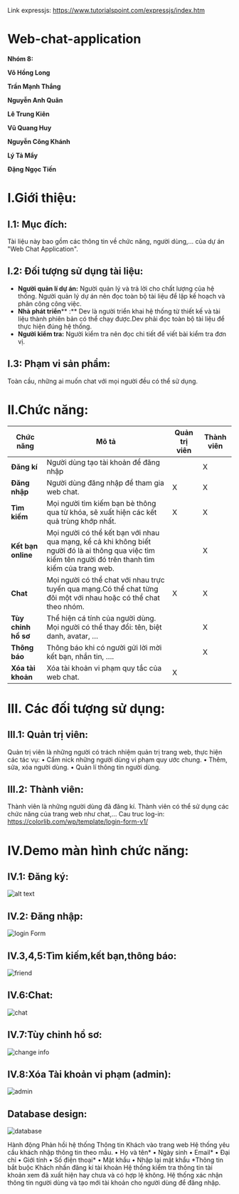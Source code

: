 Link expressjs: https://www.tutorialspoint.com/expressjs/index.htm

# Web-chat-application

**Nhóm 8:**

**Võ Hồng Long**

**Trần Mạnh Thắng**

**Nguyễn Anh Quân**

**Lê Trung Kiên**

**Vũ Quang Huy**

**Nguyễn Công Khánh**

**Lý Tả Mẩy**

**Đặng Ngọc Tiến**

#

# I.Giới thiệu:

## I.1: Mục đích:

Tài liệu này bao gồm các thông tin về chức năng, người dùng,... của dự án &quot;Web Chat Application&quot;.

## I.2: Đối tượng sử dụng tài liệu:
- **Người quản lí dự án:**  Người quản lý và trả lời cho chất lượng của hệ thống. Người quản lý dự án nên đọc toàn bộ tài liệu để lập kế hoạch và phân công công việc.
- **Nhà phát triển**** :** Dev là người triển khai hệ thống từ thiết kế và tài liệu thành phiên bản có thể chạy được.Dev phải đọc toàn bộ tài liệu để thực hiện đúng hệ thống.
- **Người kiểm tra:** Người kiểm tra nên đọc chi tiết để viết bài kiểm tra đơn vị.

## I.3: Phạm vi sản phẩm:
Toàn cầu, những ai muốn chat với mọi người đều có thể sử dụng.

# II.Chức năng:

|   **Chức năng** |   **Mô tả** |	**Quản trị viên**	|	**Thành viên**	|
| --- | --- | --- | --- |
| **Đăng kí** | Người dùng tạo tài khoản để đăng nhập |  | X |
| **Đăng nhập** | Người dùng đăng nhập để tham gia web chat. | X | X |
| **Tìm kiếm** | Mọi người tìm kiếm bạn bè thông qua từ khóa, sẽ xuất hiện các kết quả trùng khớp nhất. | X | X |
| **Kết bạn online** | Mọi người có thể kết bạn với nhau qua mạng, kể cả khi không biết người đó là ai thông qua việc tìm kiếm tên người đó trên thanh tìm kiếm của trang web. |  | X |
| **Chat** | Mọi người có thể chat với nhau trực tuyến qua mạng.Có thể chat từng đôi một với nhau hoặc có thể chat theo nhóm. | X | X |
| **Tùy chỉnh hồ sơ** | Thể hiện cá tính của người dùng. Mọi người có thể thay đổi: tên, biệt danh, avatar, … |  | X |
| **Thông báo** | Thông báo khi có người gửi lời mời kết bạn, nhắn tin, …. |  | X |
| **Xóa tài khoản** | Xóa tài khoản vi phạm quy tắc của web chat. | X |  |

# III. Các đối tượng sử dụng:
## III.1: Quản trị viên:
Quản trị viên là những người có trách nhiệm quản trị trang web, thực hiện các tác vụ:
•	Cấm nick những người dùng vi phạm quy ước chung.
•	Thêm, sửa, xóa người dùng.
•	Quản lí thông tin người dùng.
## III.2: Thành viên:
Thành viên là những người dùng đã đăng kí.
Thành viên có thể sử dụng các chức năng của trang web như chat,...
Cau truc log-in: https://colorlib.com/wp/template/login-form-v1/

# IV.Demo màn hình chức năng:
## IV.1: Đăng ký:
 ![alt text](https://scontent.xx.fbcdn.net/v/t1.15752-9/75305226_2617785808264557_8660315435100536832_n.png?_nc_cat=110&_nc_oc=AQmOB0PeLs_oYlUzMHmSbKVXuoWc_iO9rj_UOcWiZRHtktNxLN7YN0JKZompwnDXmqM&_nc_ht=scontent.fhan3-1.fna&oh=b2fdb84578be19aadc611a86eb42bffa&oe=5E592DBE&_nc_fr=fhan3c01)
 
## IV.2: Đăng nhập:

 ![login Form](https://user-images.githubusercontent.com/43175311/67635052-197fe980-f8f5-11e9-90cd-5d70eb07a671.png)
 
 
## IV.3,4,5:Tìm kiếm,kết bạn,thông báo:

 ![friend](https://user-images.githubusercontent.com/43175311/67635048-15ec6280-f8f5-11e9-86c9-c2cba7e6a592.png)
 

## IV.6:Chat:

![chat](https://user-images.githubusercontent.com/43175311/67635050-17b62600-f8f5-11e9-8aeb-5c0597f449eb.png)


## IV.7:Tùy chỉnh hồ sơ:

![change info](https://user-images.githubusercontent.com/43175311/67635045-0f5deb00-f8f5-11e9-91d9-ad71bec085ed.png)

 
## IV.8:Xóa Tài khoản vi phạm (admin):

![admin](https://user-images.githubusercontent.com/43175311/67635046-12f17200-f8f5-11e9-847b-8e0a163bfcdf.png)
 
 
## Database design:

![database](https://i.ibb.co/dW2bJS5/Capture.png)

Hành động	Phản hồi hệ thống	Thông tin
Khách vào trang web	Hệ thống yêu cầu khách nhập thông tin theo mẫu.	•	Họ và tên*
•	Ngày sinh
•	Email*
•	Đại chỉ
•	Giới tính
•	Số điện thoại*
•	Mật khẩu
•	Nhập lại mật khẩu
*Thông tin bắt buộc
Khách nhấn đăng kí tài khoản	Hệ thống kiểm tra thông tin tài khoản xem đã xuất hiện hay chưa và có hợp lệ không.	
	Hệ thống xác nhận thông tin người dùng và tạo mới tài khoản cho người dùng để đăng nhập.	
